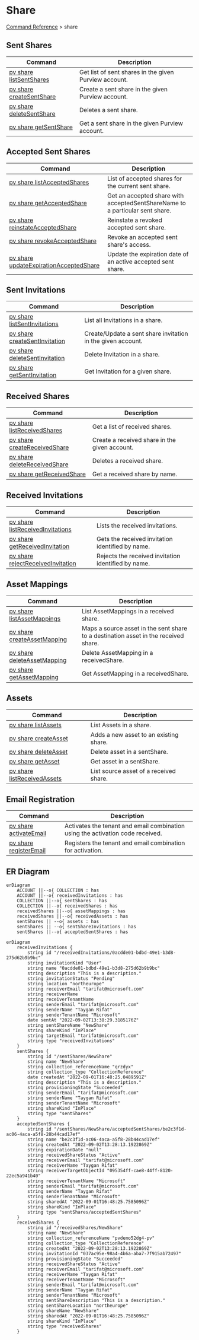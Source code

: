 # Share
[Command Reference](../../../README.md#command-reference) > share

## Sent Shares
| Command | Description |
| --- | --- |
| [pv share listSentShares](./listSentShares.md) | Get list of sent shares in the given Purview account. |
| [pv share createSentShare](./createSentShare.md) | Create a sent share in the given Purview account. |
| [pv share deleteSentShare](./deleteSentShare.md) | Deletes a sent share. |
| [pv share getSentShare](./getSentShare.md) | Get a sent share in the given Purview account. |

## Accepted Sent Shares
| Command | Description |
| --- | --- |
| [pv share listAcceptedShares](./listAcceptedShares.md) | List of accepted shares for the current sent share. |
| [pv share getAcceptedShare](./getAcceptedShare.md) | Get an accepted share with acceptedSentShareName to a particular sent share. |
| [pv share reinstateAcceptedShare](./reinstateAcceptedShare.md) | Reinstate a revoked accepted sent share. |
| [pv share revokeAcceptedShare](./revokeAcceptedShare.md) | Revoke an accepted sent share's access. |
| [pv share updateExpirationAcceptedShare](./updateExpirationAcceptedShare.md) | Update the expiration date of an active accepted sent share. |

## Sent Invitations
| Command | Description |
| --- | --- |
| [pv share listSentInvitations](./listSentInvitations.md) | List all Invitations in a share. |
| [pv share createSentInvitation](./createSentInvitation.md) | Create/Update a sent share invitation in the given account. |
| [pv share deleteSentInvitation](./deleteSentInvitation.md) | Delete Invitation in a share. |
| [pv share getSentInvitation](./getSentInvitation.md) | Get Invitation for a given share. |

## Received Shares
| Command | Description |
| --- | --- |
| [pv share listReceivedShares](./listReceivedShares.md) | Get a list of received shares. |
| [pv share createReceivedShare](./createReceivedShare.md) | Create a received share in the given account. |
| [pv share deleteReceivedShare](./deleteReceivedShare.md) | Deletes a received share. |
| [pv share getReceivedShare](./getReceivedShare.md) | Get a received share by name. |

## Received Invitations
| Command | Description |
| --- | --- |
| [pv share listReceivedInvitations](./listReceivedInvitations.md) | Lists the received invitations. |
| [pv share getReceivedInvitation](./getReceivedInvitation.md) | Gets the received invitation identified by name. |
| [pv share rejectReceivedInvitation](./rejectReceivedInvitation.md) | Rejects the received invitation identified by name. |

## Asset Mappings
| Command | Description |
| --- | --- |
| [pv share listAssetMappings](./listAssetMappings.md) | List AssetMappings in a received share. |
| [pv share createAssetMapping](./createAssetMapping.md) | Maps a source asset in the sent share to a destination asset in the received share. |
| [pv share deleteAssetMapping](./deleteAssetMapping.md) | Delete AssetMapping in a receivedShare. |
| [pv share getAssetMapping](./getAssetMapping.md) | Get AssetMapping in a receivedShare. |

## Assets
| Command | Description |
| --- | --- |
| [pv share listAssets](./listAssets.md) | List Assets in a share. |
| [pv share createAsset](./createAsset.md) | Adds a new asset to an existing share. |
| [pv share deleteAsset](./deleteAsset.md) | Delete asset in a sentShare. |
| [pv share getAsset](./getAsset.md) | Get asset in a sentShare. |
| [pv share listReceivedAssets](./listReceivedAssets.md) | List source asset of a received share. |

## Email Registration
| Command | Description |
| --- | --- |
| [pv share activateEmail](./activateEmail.md) | Activates the tenant and email combination using the activation code received. |
| [pv share registerEmail](./registerEmail.md) | Registers the tenant and email combination for activation. |

## ER Diagram

```mermaid
erDiagram
    ACCOUNT ||--o{ COLLECTION : has
    ACCOUNT ||--o{ receivedInvitations : has
    COLLECTION ||--o{ sentShares : has
    COLLECTION ||--o{ receivedShares : has
    receivedShares ||--o{ assetMappings : has
    receivedShares ||--o{ receivedAssets : has
    sentShares || --o{ assets : has
    sentShares || --o{ sentShareInvitations : has
    sentShares ||--o{ acceptedSentShares : has
```

```mermaid
erDiagram
    receivedInvitations {
        string id "/receivedInvitations/0acdde01-bdbd-49e1-b3d8-275d62b9b9bc"
        string invitationKind "User"
        string name "0acdde01-bdbd-49e1-b3d8-275d62b9b9bc"
        string description "This is a description."
        string invitationStatus "Pending"
        string location "northeurope"
        string receiverEmail "tarifat@microsoft.com"
        string receiverName
        string receiverTenantName
        string senderEmail "tarifat@microsoft.com"
        string senderName "Taygan Rifat"
        string senderTenantName "Microsoft"
        date sentAt "2022-09-02T13:38:29.3185176Z"
        string sentShareName "NewShare"
        string shareKind "InPlace"
        string targetEmail "tarifat@microsoft.com"
        string type "receivedInvitations"
    }
    sentShares {
        string id "/sentShares/NewShare"
        string name "NewShare"
        string collection_referenceName "qrzdyx"
        string collection_type "CollectionReference"
        date createdAt "2022-09-01T16:48:25.0489591Z"
        string description "This is a description."
        string provisioningState "Succeeded"
        string senderEmail "tarifat@microsoft.com"
        string senderName "Taygan Rifat"
        string senderTenantName "Microsoft"
        string shareKind "InPlace"
        string type "sentShares"
    }
    acceptedSentShares {
        string id "/sentShares/NewShare/acceptedSentShares/be2c3f1d-ac06-4aca-a5f8-28b44cad17ef"
        string name "be2c3f1d-ac06-4aca-a5f8-28b44cad17ef"
        string createdAt "2022-09-02T13:28:13.1922869Z"
        string expirationDate "null"
        string receivedShareStatus "Active"
        string receiverEmail "tarifat@microsoft.com"
        string receiverName "Taygan Rifat"
        string receiverTargetObjectId "095354ff-cae8-44ff-8120-22ec5a941b40"
        string receiverTenantName "Microsoft"
        string senderEmail "tarifat@microsoft.com"
        string senderName "Taygan Rifat"
        string senderTenantName "Microsoft"
        string sharedAt "2022-09-01T16:48:25.7585096Z"
        string shareKind "InPlace"
        string type "sentShares/acceptedSentShares"
    }
    receivedShares {
        string id "/receivedShares/NewShare"
        string name "NewShare"
        string collection_referenceName "pvdemo52dg4-pv"
        string collection_type "CollectionReference"
        string createdAt "2022-09-02T13:28:13.1922869Z"
        string invitationId "037ac95e-98a4-4b6a-aba7-7f915ab72497"
        string provisioningState "Succeeded"
        string receivedShareStatus "Active"
        string receiverEmail "tarifat@microsoft.com"
        string receiverName "Taygan Rifat"
        string receiverTenantName "Microsoft"
        string senderEmail "tarifat@microsoft.com"
        string senderName "Taygan Rifat"
        string senderTenantName "Microsoft"
        string sentShareDescription "This is a description."
        string sentShareLocation "northeurope"
        string shareName "NewShare"
        string sharedAt "2022-09-01T16:48:25.7585096Z"
        string shareKind "InPlace"
        string type "receivedShares"
    }
```